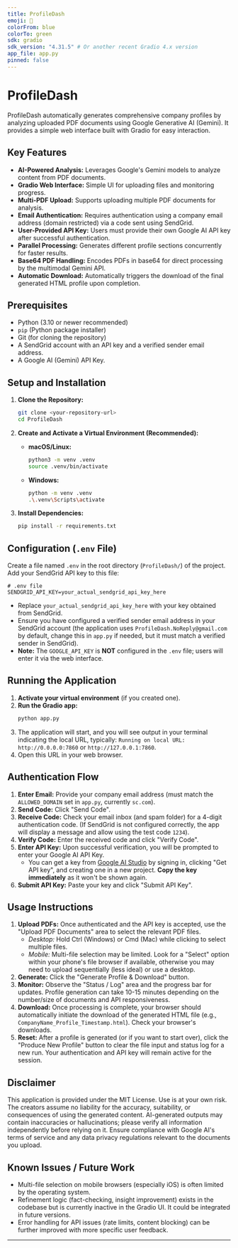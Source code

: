 ```yaml
---
title: ProfileDash
emoji: 🚀
colorFrom: blue
colorTo: green
sdk: gradio
sdk_version: "4.31.5" # Or another recent Gradio 4.x version
app_file: app.py
pinned: false
---
```


# ProfileDash

ProfileDash automatically generates comprehensive company profiles by analyzing uploaded PDF documents using Google Generative AI (Gemini). It provides a simple web interface built with Gradio for easy interaction.

## Key Features

*   **AI-Powered Analysis:** Leverages Google's Gemini models to analyze content from PDF documents.
*   **Gradio Web Interface:** Simple UI for uploading files and monitoring progress.
*   **Multi-PDF Upload:** Supports uploading multiple PDF documents for analysis.
*   **Email Authentication:** Requires authentication using a company email address (domain restricted) via a code sent using SendGrid.
*   **User-Provided API Key:** Users must provide their own Google AI API key after successful authentication.
*   **Parallel Processing:** Generates different profile sections concurrently for faster results.
*   **Base64 PDF Handling:** Encodes PDFs in base64 for direct processing by the multimodal Gemini API.
*   **Automatic Download:** Automatically triggers the download of the final generated HTML profile upon completion.

## Prerequisites

*   Python (3.10 or newer recommended)
*   `pip` (Python package installer)
*   Git (for cloning the repository)
*   A SendGrid account with an API key and a verified sender email address.
*   A Google AI (Gemini) API Key.

## Setup and Installation

1.  **Clone the Repository:**
    ```bash
    git clone <your-repository-url>
    cd ProfileDash
    ```

2.  **Create and Activate a Virtual Environment (Recommended):**
    *   **macOS/Linux:**
        ```bash
        python3 -m venv .venv
        source .venv/bin/activate
        ```
    *   **Windows:**
        ```bash
        python -m venv .venv
        .\.venv\Scripts\activate
        ```

3.  **Install Dependencies:**
    ```bash
    pip install -r requirements.txt
    ```

## Configuration (`.env` File)

Create a file named `.env` in the root directory (`ProfileDash/`) of the project. Add your SendGrid API key to this file:

```dotenv
# .env file
SENDGRID_API_KEY=your_actual_sendgrid_api_key_here
```

*   Replace `your_actual_sendgrid_api_key_here` with your key obtained from SendGrid.
*   Ensure you have configured a verified sender email address in your SendGrid account (the application uses `ProfileDash.NoReply@gmail.com` by default, change this in `app.py` if needed, but it must match a verified sender in SendGrid).
*   **Note:** The `GOOGLE_API_KEY` is **NOT** configured in the `.env` file; users will enter it via the web interface.

## Running the Application

1.  **Activate your virtual environment** (if you created one).
2.  **Run the Gradio app:**
    ```bash
    python app.py
    ```
3.  The application will start, and you will see output in your terminal indicating the local URL, typically:
    `Running on local URL: http://0.0.0.0:7860` or `http://127.0.0.1:7860`.
4.  Open this URL in your web browser.

## Authentication Flow

1.  **Enter Email:** Provide your company email address (must match the `ALLOWED_DOMAIN` set in `app.py`, currently `sc.com`).
2.  **Send Code:** Click "Send Code".
3.  **Receive Code:** Check your email inbox (and spam folder) for a 4-digit authentication code. (If SendGrid is not configured correctly, the app will display a message and allow using the test code `1234`).
4.  **Verify Code:** Enter the received code and click "Verify Code".
5.  **Enter API Key:** Upon successful verification, you will be prompted to enter your Google AI API Key.
    *   You can get a key from [Google AI Studio](https://aistudio.google.com/) by signing in, clicking "Get API key", and creating one in a new project. **Copy the key immediately** as it won't be shown again.
6.  **Submit API Key:** Paste your key and click "Submit API Key".

## Usage Instructions

1.  **Upload PDFs:** Once authenticated and the API key is accepted, use the "Upload PDF Documents" area to select the relevant PDF files.
    *   *Desktop:* Hold Ctrl (Windows) or Cmd (Mac) while clicking to select multiple files.
    *   *Mobile:* Multi-file selection may be limited. Look for a "Select" option within your phone's file browser if available, otherwise you may need to upload sequentially (less ideal) or use a desktop.
2.  **Generate:** Click the "Generate Profile & Download" button.
3.  **Monitor:** Observe the "Status / Log" area and the progress bar for updates. Profile generation can take 10-15 minutes depending on the number/size of documents and API responsiveness.
4.  **Download:** Once processing is complete, your browser should automatically initiate the download of the generated HTML file (e.g., `CompanyName_Profile_Timestamp.html`). Check your browser's downloads.
5.  **Reset:** After a profile is generated (or if you want to start over), click the "Produce New Profile" button to clear the file input and status log for a new run. Your authentication and API key will remain active for the session.

## Disclaimer

This application is provided under the MIT License. Use is at your own risk. The creators assume no liability for the accuracy, suitability, or consequences of using the generated content. AI-generated outputs may contain inaccuracies or hallucinations; please verify all information independently before relying on it. Ensure compliance with Google AI's terms of service and any data privacy regulations relevant to the documents you upload.

## Known Issues / Future Work

*   Multi-file selection on mobile browsers (especially iOS) is often limited by the operating system.
*   Refinement logic (fact-checking, insight improvement) exists in the codebase but is currently inactive in the Gradio UI. It could be integrated in future versions.
*   Error handling for API issues (rate limits, content blocking) can be further improved with more specific user feedback.

---